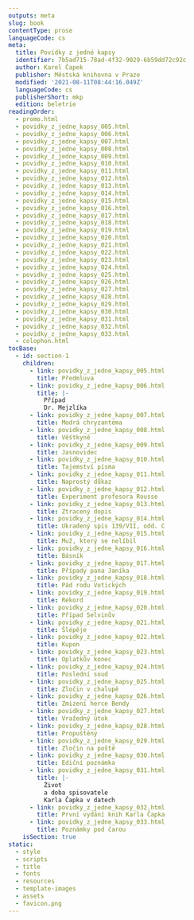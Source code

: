 ```yaml
---
outputs: meta
slug: book
contentType: prose
languageCode: cs
meta:
  title: Povídky z jedné kapsy
  identifier: 7b5ad715-78ad-4f32-9029-6b59dd72c92c
  author: Karel Čapek
  publisher: Městská knihovna v Praze
  modified: '2021-08-11T08:44:16.049Z'
  languageCode: cs
  publisherShort: mkp
  edition: beletrie
readingOrder:
  - promo.html
  - povidky_z_jedne_kapsy_005.html
  - povidky_z_jedne_kapsy_006.html
  - povidky_z_jedne_kapsy_007.html
  - povidky_z_jedne_kapsy_008.html
  - povidky_z_jedne_kapsy_009.html
  - povidky_z_jedne_kapsy_010.html
  - povidky_z_jedne_kapsy_011.html
  - povidky_z_jedne_kapsy_012.html
  - povidky_z_jedne_kapsy_013.html
  - povidky_z_jedne_kapsy_014.html
  - povidky_z_jedne_kapsy_015.html
  - povidky_z_jedne_kapsy_016.html
  - povidky_z_jedne_kapsy_017.html
  - povidky_z_jedne_kapsy_018.html
  - povidky_z_jedne_kapsy_019.html
  - povidky_z_jedne_kapsy_020.html
  - povidky_z_jedne_kapsy_021.html
  - povidky_z_jedne_kapsy_022.html
  - povidky_z_jedne_kapsy_023.html
  - povidky_z_jedne_kapsy_024.html
  - povidky_z_jedne_kapsy_025.html
  - povidky_z_jedne_kapsy_026.html
  - povidky_z_jedne_kapsy_027.html
  - povidky_z_jedne_kapsy_028.html
  - povidky_z_jedne_kapsy_029.html
  - povidky_z_jedne_kapsy_030.html
  - povidky_z_jedne_kapsy_031.html
  - povidky_z_jedne_kapsy_032.html
  - povidky_z_jedne_kapsy_033.html
  - colophon.html
tocBase:
  - id: section-1
    children:
      - link: povidky_z_jedne_kapsy_005.html
        title: Předmluva
      - link: povidky_z_jedne_kapsy_006.html
        title: |-
          Případ
          Dr. Mejzlíka
      - link: povidky_z_jedne_kapsy_007.html
        title: Modrá chryzantéma
      - link: povidky_z_jedne_kapsy_008.html
        title: Věštkyně
      - link: povidky_z_jedne_kapsy_009.html
        title: Jasnovidec
      - link: povidky_z_jedne_kapsy_010.html
        title: Tajemství písma
      - link: povidky_z_jedne_kapsy_011.html
        title: Naprostý důkaz
      - link: povidky_z_jedne_kapsy_012.html
        title: Experiment profesora Rousse
      - link: povidky_z_jedne_kapsy_013.html
        title: Ztracený dopis
      - link: povidky_z_jedne_kapsy_014.html
        title: Ukradený spis 139/VII, odd. C
      - link: povidky_z_jedne_kapsy_015.html
        title: Muž, který se nelíbil
      - link: povidky_z_jedne_kapsy_016.html
        title: Básník
      - link: povidky_z_jedne_kapsy_017.html
        title: Případy pana Janíka
      - link: povidky_z_jedne_kapsy_018.html
        title: Pád rodu Votických
      - link: povidky_z_jedne_kapsy_019.html
        title: Rekord
      - link: povidky_z_jedne_kapsy_020.html
        title: Případ Selvinův
      - link: povidky_z_jedne_kapsy_021.html
        title: Šlépěje
      - link: povidky_z_jedne_kapsy_022.html
        title: Kupon
      - link: povidky_z_jedne_kapsy_023.html
        title: Oplatkův konec
      - link: povidky_z_jedne_kapsy_024.html
        title: Poslední soud
      - link: povidky_z_jedne_kapsy_025.html
        title: Zločin v chalupě
      - link: povidky_z_jedne_kapsy_026.html
        title: Zmizení herce Bendy
      - link: povidky_z_jedne_kapsy_027.html
        title: Vražedný útok
      - link: povidky_z_jedne_kapsy_028.html
        title: Propuštěný
      - link: povidky_z_jedne_kapsy_029.html
        title: Zločin na poště
      - link: povidky_z_jedne_kapsy_030.html
        title: Ediční poznámka
      - link: povidky_z_jedne_kapsy_031.html
        title: |-
          Život
          a doba spisovatele
          Karla Čapka v datech
      - link: povidky_z_jedne_kapsy_032.html
        title: První vydání knih Karla Čapka
      - link: povidky_z_jedne_kapsy_033.html
        title: Poznámky pod čarou
    isSection: true
static:
  - style
  - scripts
  - title
  - fonts
  - resources
  - template-images
  - assets
  - favicon.png
---
```

